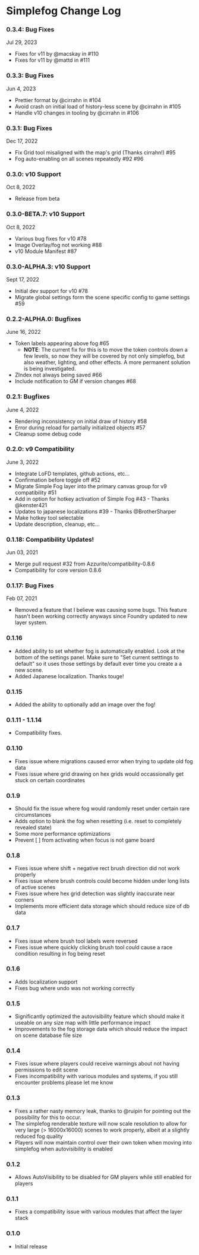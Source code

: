 # Simplefog Change Log

### 0.3.4: Bug Fixes
Jul 29, 2023
* Fixes for v11 by @macskay in #110
* Fixes for v11 by @mattd in #111

### 0.3.3: Bug Fixes
Jun 4, 2023
* Prettier format by @cirrahn in #104
* Avoid crash on initial load of history-less scene by @cirrahn in #105
* Handle v10 changes in tooling by @cirrahn in #106

### 0.3.1: Bug Fixes
Dec 17, 2022
* Fix Grid tool misaligned with the map's grid (Thanks cirrahn!)  #95
* Fog auto-enabling on all scenes repeatedly #92 #96

### 0.3.0: v10 Support
Oct 8, 2022
* Release from beta

### 0.3.0-BETA.7: v10 Support
Oct 8, 2022
* Various bug fixes for v10 #78
* Image Overlay/fog not working #88
* v10 Module Manifest #87

### 0.3.0-ALPHA.3: v10 Support
Sept 17, 2022
* Initial dev support for v10 #78
* Migrate global settings form the scene specific config to game settings #59

### 0.2.2-ALPHA.0: Bugfixes
June 16, 2022
* Token labels appearing above fog #65
  * **NOTE**: The current fix for this is to move the token controls down a few levels, so now they will be covered by not only simplefog, but also weather, lighting, and other effects.  A more permanent solution is being investigated.
* ZIndex not always being saved #66
* Include notification to GM if version changes #68

### 0.2.1: Bugfixes
June 4, 2022
* Rendering inconsistency on initial draw of history #58
* Error during reload for partially initialized objects #57
* Cleanup some debug code

### 0.2.0: v9 Compatibility
June 3, 2022
* Integrate LoFD templates, github actions, etc...
* Confirmation before toggle off #52
* Migrate Simple Fog layer into the primary canvas group for v9 compatibility #51
* Add in option for hotkey activation of Simple Fog #43 - Thanks @kenster421
* Updates to japanese localizations #39 - Thanks @BrotherSharper
* Make hotkey tool selectable
* Update description, cleanup, etc...

### 0.1.18: Compatibility Updates!
Jun 03, 2021
* Merge pull request #32 from Azzurite/compatibility-0.8.6
* Compatibility for core version 0.8.6

### 0.1.17: Bug Fixes
Feb 07, 2021
* Removed a feature that I believe was causing some bugs. This feature hasn't been working correctly anyways since Foundry updated to new layer system.

### 0.1.16
* Added ability to set whether fog is automatically enabled. Look at the bottom of the settings panel. Make sure to "Set current setttings to default" so it uses those settings by default ever time you create a a new scene.
* Added Japanese localization. Thanks touge!

### 0.1.15
* Added the ability to optionally add an image over the fog!

### 0.1.11 - 1.1.14
* Compatibility fixes.

### 0.1.10
* Fixes issue where migrations caused error when trying to update old fog data
* Fixes issue where grid drawing on hex grids would occassionally get stuck on certain coordinates

### 0.1.9
* Should fix the issue where fog would randomly reset under certain rare circumstances
* Adds option to blank the fog when resetting (i.e. reset to completely revealed state)
* Some more performance optimizations
* Prevent [ ] from activating when focus is not game board

### 0.1.8
* Fixes issue where shift + negative rect brush direction did not work properly
* Fixes issue where brush controls could become hidden under long lists of active scenes
* Fixes issue where hex grid detection was slightly inaccurate near corners
* Implements more efficient data storage which should reduce size of db data

### 0.1.7
* Fixes issue where brush tool labels were reversed
* Fixes issue where quickly clicking brush tool could cause a race condition resulting in fog being reset

### 0.1.6
* Adds localization support
* Fixes bug where undo was not working correctly

### 0.1.5
* Significantly optimized the autovisibility feature which should make it useable on any size map with little performance impact
* Improvements to the fog storage data which should reduce the impact on scene database file size

### 0.1.4
* Fixes issue where players could receive warnings about not having permissions to edit scene
* Fixes incompatibility with various modules and systems, if you still encounter problems please let me know

### 0.1.3
* Fixes a rather nasty memory leak, thanks to @ruipin for pointing out the possibility for this to occur.
* The simplefog renderable texture will now scale resolution to allow for very large (> 16000x16000) scenes to work properly, albeit at a slightly reduced fog quality
* Players will now maintain control over their own token when moving into simplefog when autovisibility is enabled

### 0.1.2
* Allows AutoVisibility to be disabled for GM players while still enabled for players

### 0.1.1
* Fixes a compatibility issue with various modules that affect the layer stack

### 0.1.0
* Initial release
